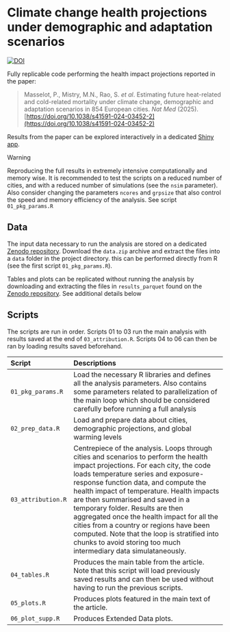 # Climate change health projections under demographic and adaptation scenarios

[![DOI](https://zenodo.org/badge/DOI/10.5281/zenodo.14004322.svg)](https://doi.org/10.5281/zenodo.14004322)

Fully replicable code performing the health impact projections reported in the paper:

> Masselot, P., Mistry, M.N., Rao, S. *et al*. Estimating future heat-related and cold-related mortality under climate change, demographic and adaptation scenarios in 854 European cities. *Nat Med* (2025). [https://doi.org/10.1038/s41591-024-03452-2](https://doi.org/10.1038/s41591-024-03452-2)

Results from the paper can be explored interactively in a dedicated [Shiny app](https://ehm-lab.shinyapps.io/vistemphip/).

> [!WARNING]
> Reproducing the full results in extremely intensive computationally and memory wise. It is recommended to test the scripts on a reduced number of cities, and with a reduced number of simulations (see the `nsim` parameter). Also consider changing the parameters `ncores` and `grpsize` that also control the speed and memory efficiency of the analysis. See script `01_pkg_params.R`

## Data

The input data necessary to run the analysis are stored on a dedicated [Zenodo repository](https://doi.org/10.5281/zenodo.14004322). Download the `data.zip` archive and extract the files into a `data` folder in the project directory. this can be performed directly from R (see the first script `01_pkg_params.R`).

Tables and plots can be replicated without running the analysis by downloading and extracting the files in `results_parquet` found on the [Zenodo repository](https://doi.org/10.5281/zenodo.14004322). See additional details below

## Scripts

The scripts are run in order. Scripts 01 to 03 run the main analysis with results saved at the end of `03_attribution.R`. Scripts 04 to 06 can then be ran by loading results saved beforehand.

| Script | Descriptions |
| :--- | :--- |
| `01_pkg_params.R` | Load the necessary R libraries and defines all the analysis parameters. Also contains some parameters related to parallelization of the main loop which should be considered carefully before running a full analysis |
| `02_prep_data.R` | Load and prepare data about cities, demographic projections, and global warming levels |
| `03_attribution.R` | Centrepiece of the analysis. Loops through cities and scenarios to perform the health impact projections. For each city, the code loads temperature series and exposure-response function data, and compute the health impact of temperature. Health impacts are then summarised and saved in a temporary folder. Results are then aggregated once the health impact for all the cities from a country or regions have been computed. Note that the loop is stratified into chunks to avoid storing too much intermediary data simulataneously. 
| `04_tables.R` | Produces the main table from the article. Note that this script will load previously saved results and can then be used without having to run the previous scripts.
| `05_plots.R` | Produces plots featured in the main text of the article.
| `06_plot_supp.R` | Produces Extended Data plots.
